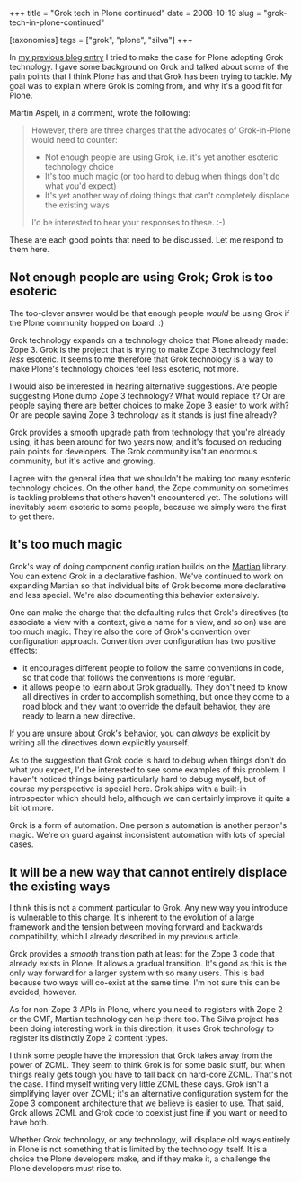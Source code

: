 +++
title = "Grok tech in Plone continued"
date = 2008-10-19
slug = "grok-tech-in-plone-continued"

[taxonomies]
tags = ["grok", "plone", "silva"]
+++

In [my previous blog entry](@/posts/why-i-think-grok-can-make-plone-easier.md)
I tried to make the case for Plone adopting Grok technology. I gave some
background on Grok and talked about some of the pain points that I think Plone
has and that Grok has been trying to tackle. My goal was to explain where Grok
is coming from, and why it's a good fit for Plone.

Martin Aspeli, in a comment, wrote the following:

> However, there are three charges that the advocates of Grok-in-Plone
> would need to counter:
>
> - Not enough people are using Grok, i.e. it's yet another esoteric
>   technology choice
> - It's too much magic (or too hard to debug when things don't do what
>   you'd expect)
> - It's yet another way of doing things that can't completely displace
>   the existing ways
>
> I'd be interested to hear your responses to these. :-)

These are each good points that need to be discussed. Let me respond to
them here.

## Not enough people are using Grok; Grok is too esoteric

The too-clever answer would be that enough people _would_ be using Grok
if the Plone community hopped on board. :)

Grok technology expands on a technology choice that Plone already made:
Zope 3. Grok is the project that is trying to make Zope 3 technology
feel _less_ esoteric. It seems to me therefore that Grok technology is a
way to make Plone's technology choices feel less esoteric, not more.

I would also be interested in hearing alternative suggestions. Are
people suggesting Plone dump Zope 3 technology? What would replace it?
Or are people saying there are better choices to make Zope 3 easier to
work with? Or are people saying Zope 3 technology as it stands is just
fine already?

Grok provides a smooth upgrade path from technology that you're already
using, it has been around for two years now, and it's focused on
reducing pain points for developers. The Grok community isn't an
enormous community, but it's active and growing.

I agree with the general idea that we shouldn't be making too many
esoteric technology choices. On the other hand, the Zope community on
sometimes is tackling problems that others haven't encountered yet. The
solutions will inevitably seem esoteric to some people, because we
simply were the first to get there.

## It's too much magic

Grok's way of doing component configuration builds on the
[Martian](http://pypi.python.org/pypi/martian) library. You can extend
Grok in a declarative fashion. We've continued to work on expanding
Martian so that individual bits of Grok become more declarative and less
special. We're also documenting this behavior extensively.

One can make the charge that the defaulting rules that Grok's directives
(to associate a view with a context, give a name for a view, and so on)
use are too much magic. They're also the core of Grok's convention over
configuration approach. Convention over configuration has two positive
effects:

- it encourages different people to follow the same conventions in code,
  so that code that follows the conventions is more regular.
- it allows people to learn about Grok gradually. They don't need to
  know all directives in order to accomplish something, but once they
  come to a road block and they want to override the default behavior,
  they are ready to learn a new directive.

If you are unsure about Grok's behavior, you can _always_ be explicit by
writing all the directives down explicitly yourself.

As to the suggestion that Grok code is hard to debug when things don't
do what you expect, I'd be interested to see some examples of this
problem. I haven't noticed things being particularly hard to debug
myself, but of course my perspective is special here. Grok ships with a
built-in introspector which should help, although we can certainly
improve it quite a bit lot more.

Grok is a form of automation. One person's automation is another
person's magic. We're on guard against inconsistent automation with lots
of special cases.

## It will be a new way that cannot entirely displace the existing ways

I think this is not a comment particular to Grok. Any new way you
introduce is vulnerable to this charge. It's inherent to the evolution
of a large framework and the tension between moving forward and
backwards compatibility, which I already described in my previous
article.

Grok provides a _smooth_ transition path at least for the Zope 3 code
that already exists in Plone. It allows a gradual transition. It's good
as this is the only way forward for a larger system with so many users.
This is bad because two ways will co-exist at the same time. I'm not
sure this can be avoided, however.

As for non-Zope 3 APIs in Plone, where you need to registers with Zope 2
or the CMF, Martian technology can help there too. The Silva project has
been doing interesting work in this direction; it uses Grok technology
to register its distinctly Zope 2 content types.

I think some people have the impression that Grok takes away from the
power of ZCML. They seem to think Grok is for some basic stuff, but when
things really gets tough you have to fall back on hard-core ZCML. That's
not the case. I find myself writing very little ZCML these days. Grok
isn't a simplifying layer over ZCML; it's an alternative configuration
system for the Zope 3 component architecture that we believe is easier
to use. That said, Grok allows ZCML and Grok code to coexist just fine
if you want or need to have both.

Whether Grok technology, or any technology, will displace old ways
entirely in Plone is not something that is limited by the technology
itself. It is a choice the Plone developers make, and if they make it, a
challenge the Plone developers must rise to.
